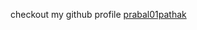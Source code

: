 checkout my github profile
[prabal01pathak](https://github.com/prabal01pathak)
<!---
prabalpathak01/prabalpathak01 is a ✨ special ✨ repository because its `README.md` (this file) appears on your GitHub profile.
You can click the Preview link to take a look at your changes.
--->
